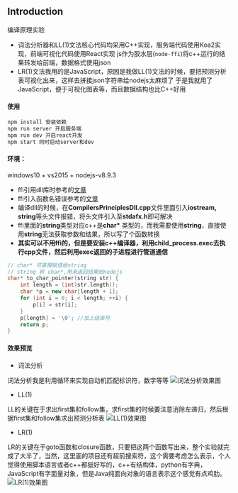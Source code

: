 ## Introduction

编译原理实验

* 词法分析器和LL(1)文法核心代码均采用C++实现，服务端代码使用Koa2实现，前端可视化代码使用React实现
  js作为胶水层(`node-ffi`)将c++运行的结果转发给前端，数据格式使用json
* LR(1)文法我用的是JavaScript，原因是我做LL(1)文法的时候，要把预测分析表可视化出来，这样去拼接json字符串给nodejs太麻烦了
于是我就用了JavaScript，便于可视化图表等，而且数据结构也比C++好用
#### 使用
```bash
npm install 安装依赖
npm run server 开启服务端
npm run dev 开启react开发
npm start 同时启动server和dev
```
#### 环境：
windows10 + vs2015 + nodejs-v8.9.3

* ffi引用dll库时参考的[文章](https://www.jianshu.com/p/5af3ad2b0856)
* ffi引入函数名错误参考的[文章](http://www.cnblogs.com/TianFang/archive/2013/05/04/3059073.html)
* 编译dll的时候，在**CompilersPrinciplesDll.cpp**文件里面引入**iostream, string**等头文件报错，将头文件引入至**stdafx.h**即可解决
* ffi里面的**string**类型对应c++是**char\*** 类型的，而我需要使用**string**，直接使用**string**无法获取参数和结果，所以写了个函数转换
* **其实可以不用ffi的，但是要安装c++编译器，利用child_process.exec去执行cpp文件，然后利用exec返回的子进程进行管道通信**
```c++
// char* 可直接赋值给string
// string 转 char*,用来返回结果给nodejs
char* to_char_pointer(string str) {
	int length = (int)str.length();
	char *p = new char[length + 1];
	for (int i = 0; i < length; ++i) {
		p[i] = str[i];
	}
	p[length] = '\0'; //加上结束符
	return p;
}
```
#### 效果预览
* 词法分析

词法分析我是利用循环来实现自动机匹配标识符，数字等等
![词法分析效果图](https://github.com/xuan45/Compiler-Principle/raw/master/images/FireShot1.png)

* LL(1)

LL的关键在于求出first集和follow集，求first集的时候要注意消除左递归，然后根据first集和follow集求出预测分析表
![LL(1)效果图](https://github.com/xuan45/Compiler-Principle/raw/master/images/FireShot2.png)

* LR(1)

LR的关键在于goto函数和closure函数，只要把这两个函数写出来，整个实验就完成了大半了，当然，这里面的项目还有超前搜索符，这个需要考虑怎么表示，个人觉得使用脚本语言或者c++都挺好写的，c++有结构体，python有字典，JavaScript有字面量对象，但是Java纯面向对象的语言表示这个感觉有点鸡肋。
![LR(1)效果图](https://github.com/xuan45/Compiler-Principle/raw/master/images/demo.gif)